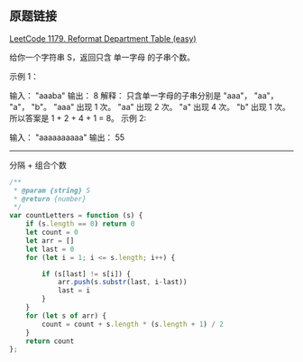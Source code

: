 ## 原题链接

[LeetCode 1179. Reformat Department Table (easy)](https://leetcode-cn.com/problems/reformat-department-table/)

给你一个字符串 S，返回只含 单一字母 的子串个数。

示例 1：

输入： "aaaba"
输出： 8
解释： 
只含单一字母的子串分别是 "aaa"， "aa"， "a"， "b"。
"aaa" 出现 1 次。
"aa" 出现 2 次。
"a" 出现 4 次。
"b" 出现 1 次。
所以答案是 1 + 2 + 4 + 1 = 8。
示例 2:

输入： "aaaaaaaaaa"
输出： 55

---

分隔 + 组合个数

```javascript
/**
 * @param {string} S
 * @return {number}
 */
var countLetters = function (s) {
    if (s.length == 0) return 0
    let count = 0
    let arr = []
    let last = 0
    for (let i = 1; i <= s.length; i++) {

        if (s[last] != s[i]) {
            arr.push(s.substr(last, i-last))
            last = i
        }
    }
    for (let s of arr) {
        count = count + s.length * (s.length + 1) / 2
    }
    return count
};
```
